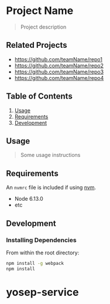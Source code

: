# Project Name

> Project description

## Related Projects

  - https://github.com/teamName/repo1
  - https://github.com/teamName/repo2
  - https://github.com/teamName/repo3
  - https://github.com/teamName/repo4

## Table of Contents

1. [Usage](#Usage)
1. [Requirements](#requirements)
1. [Development](#development)

## Usage

> Some usage instructions

## Requirements

An `nvmrc` file is included if using [nvm](https://github.com/creationix/nvm).

- Node 6.13.0
- etc

## Development

### Installing Dependencies

From within the root directory:

```sh
npm install -g webpack
npm install
```

# yosep-service